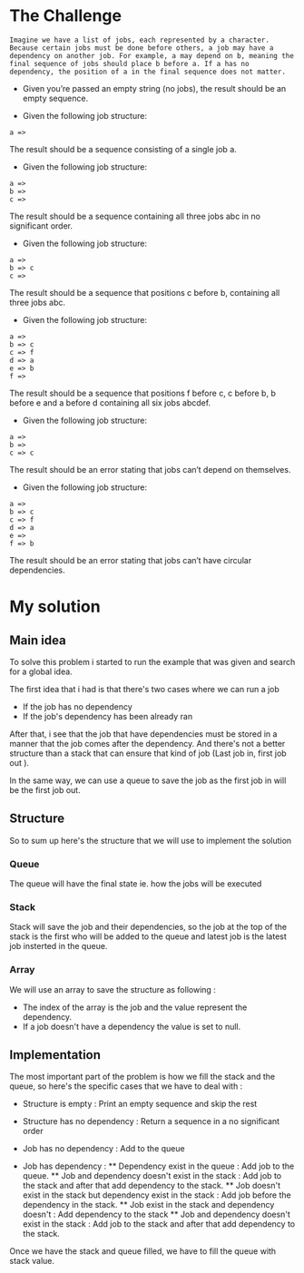 # The Challenge

```
Imagine we have a list of jobs, each represented by a character. Because certain jobs must be done before others, a job may have a
dependency on another job. For example, a may depend on b, meaning the final sequence of jobs should place b before a. If a has no
dependency, the position of a in the final sequence does not matter.
```

- Given you’re passed an empty string (no jobs), the result should be an empty sequence.

* Given the following job structure:

```
a =>
```

The result should be a sequence consisting of a single job a.

- Given the following job structure:

```
a =>
b =>
c =>
```

The result should be a sequence containing all three jobs abc in no significant order.

- Given the following job structure:

```
a =>
b => c
c =>
```

The result should be a sequence that positions c before b, containing all three jobs abc.

- Given the following job structure:

```
a =>
b => c
c => f
d => a
e => b
f =>
```

The result should be a sequence that positions f before c, c before b, b before e and a before d containing all six jobs abcdef.

- Given the following job structure:

```
a =>
b =>
c => c
```

The result should be an error stating that jobs can’t depend on themselves.

- Given the following job structure:

```
a =>
b => c
c => f
d => a
e =>
f => b
```

The result should be an error stating that jobs can’t have circular dependencies.

# My solution

## Main idea

To solve this problem i started to run the example that was given and search for a global idea.

The first idea that i had is that there's two cases where we can run a job

- If the job has no dependency
- If the job's dependency has been already ran

After that, i see that the job that have dependencies must be stored in a manner that the job comes after the dependency. And there's not a better structure than a stack that can ensure that kind of job (Last job in, first job out ).

In the same way, we can use a queue to save the job as the first job in will be the first job out.

## Structure

So to sum up here's the structure that we will use to implement the solution

### Queue

The queue will have the final state ie. how the jobs will be executed

### Stack

Stack will save the job and their dependencies, so the job at the top of the stack is the first who will be added to the queue and latest job is the latest job insterted in the queue.

### Array

We will use an array to save the structure as following :

- The index of the array is the job and the value represent the dependency.
- If a job doesn't have a dependency the value is set to null.

## Implementation

The most important part of the problem is how we fill the stack and the queue, so here's the specific cases that we have to deal with :

- Structure is empty : Print an empty sequence and skip the rest

- Structure has no dependency : Return a sequence in a no significant order

* Job has no dependency : Add to the queue

- Job has dependency :
  ** Dependency exist in the queue : Add job to the queue.
  ** Job and dependency doesn't exist in the stack : Add job to the stack and after that add dependency to the stack.
  ** Job doesn't exist in the stack but dependency exist in the stack : Add job before the dependency in the stack.
  ** Job exist in the stack and dependency doesn't : Add dependency to the stack
  \*\* Job and dependency doesn't exist in the stack : Add job to the stack and after that add dependency to the stack.

Once we have the stack and queue filled, we have to fill the queue with stack value.
